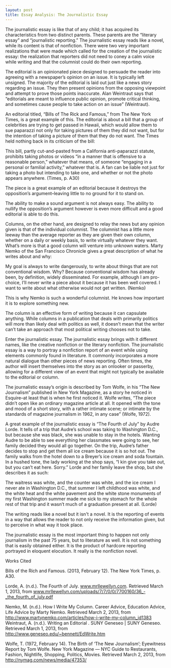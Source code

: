 ```yaml
---
layout: post
title: Essay Analysis: The Journalistic Essay
---
```


The journalistic essay is like that of any child; it has acquired its characteristics from two distinct parents. These parents are the “literary essay” and “journalistic reporting.”  The journalistic essay reads like a novel, while its content is that of nonfiction.  There were two very important realizations that were made which called for the creation of the journalistic essay: the realization that reporters did not need to coney a calm voice while writing and that the columnist could do their own reporting.

The editorial is an opinionated piece designed to persuade the reader into agreeing with a newspaper’s opinion on an issue.  It is typically left unsigned.  The majority of the editorial is laid out just like a news story regarding an issue.  They then present opinions from the opposing viewpoint and attempt to prove those points inaccurate.  Alan Weintraut says that “editorials are meant to influence public opinion, promote critical thinking, and sometimes cause people to take action on an issue” (Weintraut).

An editorial titled, “Bills of The Rick and Famous,” from The New York Times, is a great example of this.  The editorial is about a bill that a group of celebrities are trying to get passed in Hawaii, which would allow them to sue paparazzi not only for taking pictures of them they did not want, but for the intention of taking a picture of them that they do not want.  The Times held nothing back in its criticism of the bill:

This bill, partly cut-and-pasted from a California anti-paparazzi statute, prohibits taking photos or videos “in a manner that is offensive to a reasonable person,” whatever that means, of someone “engaging in a personal or familial activity,” whatever that is.  A fan can be liable not just for taking a photo but intending to take one, and whether or not the photo appears anywhere. (Times, p. A30)

The piece is a great example of an editorial because it destroys the opposition’s argument–leaving little to no ground for it to stand on.

The ability to make a sound argument is not always easy.  The ability to nullify the opposition’s argument however is even more difficult and a good editorial is able to do this.

Columns, on the other hand, are designed to relay the news but any opinion given is that of the individual columnist.  The columnist has a little more leeway than the average reporter as they are given their own column, whether on a daily or weekly basis, to write virtually whatever they want.  What’s more is that a good column will venture into unknown waters.  Marty Nemko of the San Francisco Chronicle gives a great description of what he writes about and why:

My goal is always to write dangerously, to write about things that are not conventional wisdom.  Why?  Because conventional wisdom has already been, by definition, widely disseminated.  For example, although I am pro-choice, I’ll never write a piece about it because it has been well covered. I want to write about what otherwise would not get written. (Nemko)

This is why Nemko is such a wonderful columnist.  He knows how important it is to explore something new.

The column is an effective form of writing because it can capsulate anything.  While columns in a publication that deals with primarily politics will more than likely deal with politics as well, it doesn’t mean that the writer can’t take an approach that most political writing chooses not to take.

Enter the journalistic essay.  The journalistic essay brings with it different names, like the creative nonfiction or the literary nonfiction.  The journalistic essay is a way to portray a nonfiction report of an event while using elements commonly found in literature.  It commonly incorporates a more natural dialogue than other pieces of news reporting.  Often times, the author will insert themselves into the story as an onlooker or passerby, allowing for a different view of an event that might not typically be available to the editorial or column.

The journalistic essay’s origin is described by Tom Wolfe, in his “The New Journalism” published in New York Magazine, as a story he noticed in Esquire–at least that is when he first noticed it.  Wolfe writes, “The piece didn’t open like an ordinary magazine article at all. It opened with the tone and mood of a short story, with a rather intimate scene; or intimate by the standards of magazine journalism in 1962, in any case” (Wolfe, 1972).

A great example of the journalistic essay is “The Fourth of July” by Audre Lorde.  It tells of a trip that Audre’s school was taking to Washington D.C., but because she was black, she was unable to stay in the hotels.  Wanting Audre to be able to see everything her classmates were going to see, her family decided they would all go together.  On the trip, Audre’s father decides to stop and get them all ice cream because it is so hot out.  The family walks from the hotel down to a Breyer’s ice cream and soda fountain.  In a hushed tone, the lady working at the shop says, “I kin give you take out, but you can’t eat here. Sorry.”  Lorde and her family leave the shop, but she describes it as such:

The waitress was white, and the counter was white, and the ice cream I never ate in Washington D.C., that summer I left childhood was white, and the white heat and the white pavement and the white stone monuments of my first Washington summer made me sick to my stomach for the whole rest of that trip and it wasn’t much of a graduation present at all. (Lorde)

The writing reads like a novel but it isn't a novel.  It is the reporting of events in a way that allows the reader to not only receive the information given, but to perceive in what way it took place.

The journalistic essay is the most important thing to happen not only journalism in the past 75 years, but to literature as well.  It is not something that is easily obtained either. It is the product of hardcore reporting portrayed in eloquent elocution.  It really is the nonfiction novel.


Works Cited

Bills of the Rich and Famous. (2013, February 12). The New York Times, p. A30.

Lorde, A. (n.d.). The Fourth of July. www.mrllewellyn.com. Retrieved March 1, 2013, from www.mrllewellyn.com/uploads/7/7/0/0/7700160/36_-_the_fourth_of_july.pdf

Nemko, M. (n.d.). How I Write My Column. Career Advice, Education Advice, Life Advice by Marty Nemko. Retrieved March 2, 2013, from http://www.martynemko.com/articles/how-i-write-my-column_id1383
Weintraut, A. (n.d.). Writing an Editorial . SUNY Geneseo | SUNY Geneseo. Retrieved March 1, 2013, from http://www.geneseo.edu/~bennett/EdWrite.htm

Wolfe, T. (1972, February 14). The Birth of ‘The New Journalism’; Eyewitness Report by Tom Wolfe. New York Magazine — NYC Guide to Restaurants, Fashion, Nightlife, Shopping, Politics, Movies. Retrieved March 2, 2013, from http://nymag.com/news/media/47353/